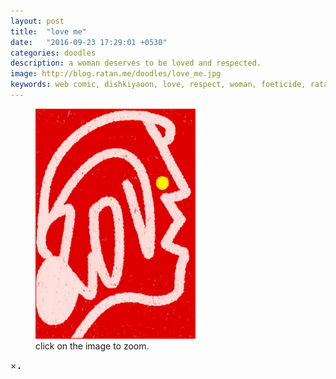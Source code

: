 ```yaml
---
layout: post
title:  "love me"
date:   "2016-09-23 17:29:01 +0530"
categories: doodles
description: a woman deserves to be loved and respected.
image: http://blog.ratan.me/doodles/love_me.jpg
keywords: web comic, dishkiyaoon, love, respect, woman, foeticide, ratan, ratandeep, ratandeep singh
---
```

<!--p align=center><img style="border: 0px solid #000;" src="/doodles/love_me.jpg" alt="" width="68%" height="68%" /></p-->

<figure>
    <img id="myImg" style="border: 1px solid #ff0000;" src="/doodles/love_me.jpg" alt="" width="60%" height="60%">
  <figcaption>click on the image to zoom.</figcaption>
</figure>


<div id="myModal" class="modal">
  <span class="close">×</span>
  <img class="modal-content" id="img01" style="border: 1px solid #000;">
  <div id="caption"></div>
</div>
